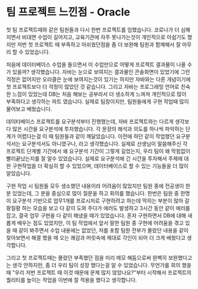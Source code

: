 # 팀 프로젝트 느낀점 - Oracle

첫 팀 프로젝트때와 같은 팀원들과 다시 한번 프로젝트를 임했습니다. 코로나가 더 심해지면서 비대면 수업이 길어지고, 교육기관에 자주 못나가는것이 개인적으로 아쉽기도 했지만 저번 첫 프로젝트 때 부족하고 아쉬웠던점을 좀 더 보완해 팀원과 함께해서 잘 마무리 할 수 있었습니다.

처음에 데이터베이스 수업을 들으면서 이 수업만으로 어떻게 프로젝트 결과물이 나올 수가 있을까? 생각했습니다. 자바는 눈으로 보여지는 결과물인 콘솔화면이 있었기에 그런 걱정은 없어지만 오라클은 눈에 보여지는것이 있기는 하지만 자바와는 다른 개념이기에 첫 프로젝트보다 더 걱정이 많았던 것 같습니다. 그리고 자바는 프로그래밍 언어로 친숙한 느낌이 있었는데 DB는 처음 해보는 공부라서 더 생소하게 느껴져 개인적으로 많이 부족하다고 생각하는 파트 였습니다. 실제로 팀장이지만, 팀원들에게 구현 작업때 많이 물어보고 배웠습니다.

데이터베이스 프로젝트를 요구분석부터 진행했는데, 자바 프로젝트와는 다르게 생각보다 많은 시간을 요구분석에 투자했습니다. 각 문장의 해석과 의도를 하나씩 파악하는 단계가 어렵다는걸 이 때 팀원들과 같이 깨달았습니다. 이전에 하던 같이 작업했던 요구분석서는 요구분석서도 아니였구나, 라고 생각했습니다. 실제로 선생님이 말씀해주신 각 프로젝트 단계별 기간에서 왜 요구분석 기간이 그렇게 길었는지, 우리 팀이 왜 막힘없이 빨리끝났는지를 잘 알수 있었습니다. 실제로 요구분석에 긴 시간을 투자해서 주제에 대한 구현작업을 더 확실히 할 수 있었으며, 데이터베이스로 할 수 있는 기능들을 더 많이 알았습니다.

구현 작업 시 팀원들 모두 생소했던 내용이라 어려움이 많았지만 팀원 중에 전공생이 한분 있었는데, 그 분을 중심으로 많이 질문을 하고 회의를 했습니다. 한번은 팀원 중 한명이 요구분석 기반으로 업무1개를 프로시저로 구현하려고 하는데 막히는 부분이 많아 갈팡질팡 하는 모습을 보고 다 같이 도와 주다가 에러도 발생하고 3시간 동안 같이 에러를 잡고, 결국 업무 구현을 다 같이 해냈을 때가 있었습니다. 혼자 구현하면서 DB에 대해 새롭게 배우는 점도 있었지만, 이 팀 작업에서 앞서 말한 팀원 중 구현에 어려움을 겪고 있을 때 같이 봐주면서 수업 내용에는 없었던, 저를 포함 팀원 전부가 몰랐던 내용을 같이 찾아보면서 해결 했을 때 오는 쾌감과 머릿속에 제대로 각인이 되어 더 크게 배웠다고 생각합니다. 

그리고 첫 프로젝트때는 몰랐던 부족했던 점을 미리 메모 해둠으로써 완벽히 보완했다고는 생각 안하지만, 좀 더 우리 팀이 성장 했다는걸 알 수 있었습니다. 무언가를 회의 했을 때 "우리 저번 프로젝트 때 이것 때문에 문제 많지 않았나요?"부터 시작해서 프로젝트의 퀄리티를 높이는 작업을 이번에 잘 적용을 했다고 생각합니다. 
